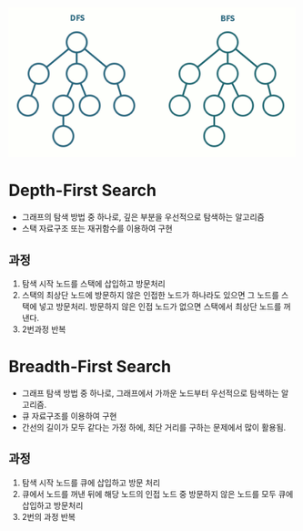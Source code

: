 ![DFS와 BFS](./images/dfs-bfs.gif)

Depth-First Search
==
- 그래프의 탐색 방법 중 하나로, 깊은 부분을 우선적으로 탐색하는 알고리즘
- 스택 자료구조 또는 재귀함수를 이용하여 구현

과정
--
1. 탐색 시작 노드를 스택에 삽입하고 방문처리
2. 스택의 최상단 노드에 방문하지 않은 인접한 노드가 하나라도 있으면 그 노드를 스택에 넣고 방문처리. 방문하지 않은 인접 노드가 없으면 스택에서 최상단 노드를 꺼낸다.
3. 2번과정 반복



Breadth-First Search
==

- 그래프 탐색 방법 중 하나로, 그래프에서 가까운 노드부터 우선적으로 탐색하는 알고리즘.
- 큐 자료구조를 이용하여 구현
- 간선의 길이가 모두 같다는 가정 하에, 최단 거리를 구하는 문제에서 많이 활용됨.

과정
--
1. 탐색 시작 노드를 큐에 삽입하고 방문 처리
2. 큐에서 노드를 꺼낸 뒤에 해당 노드의 인접 노드 중 방문하지 않은 노드를 모두 큐에 삽입하고 방문처리
3. 2번의 과정 반복